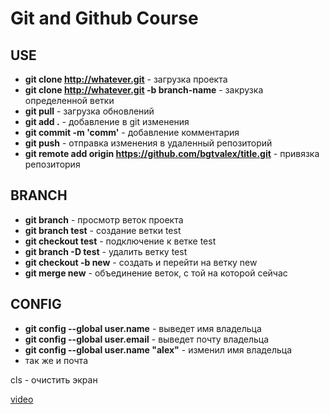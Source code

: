 # Git and Github Course

## USE
- **git clone  http://whatever.git** - загрузка проекта
- **git clone http://whatever.git -b branch-name** - закрузка определенной ветки
- **git pull** - загрузка обновлений
- **git add .**  - добавление в git изменения
- **git commit -m 'comm'** - добавление комментария
- **git push** - отправка изменения в удаленный репозиторий
- **git remote add origin https://github.com/bgtvalex/title.git** - привязка репозитория

## BRANCH
- **git branch** - просмотр веток проекта
- **git branch test** - создание ветки test
- **git checkout test** - подключение к ветке test
- **git branch -D test** - удалить ветку test
- **git checkout -b new** - создать и перейти на ветку new
- **git merge new** - объединение веток, с той на которой сейчас

## CONFIG
- **git config --global user.name** - выведет имя владельца
- **git config --global user.email** - выведет почту владельца
- **git config --global user.name "alex"** - изменил имя владельца
- так же и почта


cls - очистить экран

[video](https://www.youtube.com/watch?v=zZBiln_2FhM)
